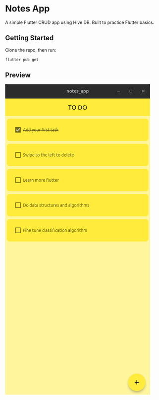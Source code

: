# Notes App

A simple Flutter CRUD app using Hive DB. Built to practice Flutter basics.

## Getting Started

Clone the repo, then run:

```bash
flutter pub get
```

## Preview
![Description](screenshots/ui.png)

